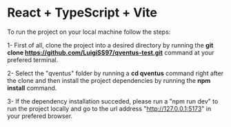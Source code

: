 # React + TypeScript + Vite

To run the project on your local machine follow the steps:

1- First of all, clone the project into a desired directory by running the **git clone https://github.com/LuigiSS97/qventus-test.git** command at your prefered terminal.

2- Select the "qventus" folder by running a **cd qventus** command right after the clone and then install the project dependencies by running the **npm install** command.

3- If the dependency installation succeded, please run a "npm run dev" to run the project locally and go to the url address "http://127.0.0.1:5173" in your prefered browser.
